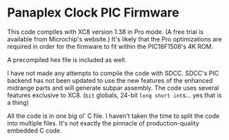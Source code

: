 # Panaplex Clock PIC Firmware

This code compiles with XC8 version 1.38 in Pro mode. (A free trial is available from Microchip's website.) It's likely that the Pro optimizations are required in order for the firmware to fit within the PIC16F1508's 4K ROM. 

A precompiled hex file is included as well.

I have not made any attempts to compile the code with SDCC. SDCC's PIC backend has not been updated to use the new features of the enhanced midrange parts and will generate subpar assembly. The code uses several features exclusive to XC8. (`bit` globals, 24-bit `long short int`s... yes that is a thing)

All the code is in one big ol' C file. I haven't taken the time to split the code into multiple files. It's not exactly the pinnacle of production-quality embedded C code.
